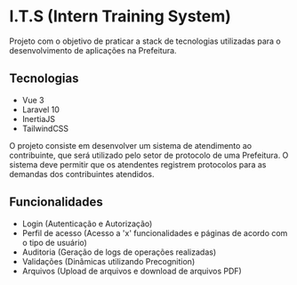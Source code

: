 # I.T.S (Intern Training System)

Projeto com o objetivo de praticar a stack de tecnologias utilizadas para o desenvolvimento de aplicações na Prefeitura.

## Tecnologias

- Vue 3
- Laravel 10
- InertiaJS
- TailwindCSS

O projeto consiste em desenvolver um sistema de atendimento ao contribuinte, que será utilizado pelo setor de protocolo de uma Prefeitura. O sistema deve permitir que os atendentes registrem protocolos para as demandas dos contribuintes atendidos.

## Funcionalidades

- Login (Autenticação e Autorização)
- Perfil de acesso (Acesso a 'x' funcionalidades e páginas de acordo com o tipo de usuário)
- Auditoria (Geração de logs de operações realizadas)
- Validações (Dinâmicas utilizando Precognition)
- Arquivos (Upload de arquivos e download de arquivos PDF)
